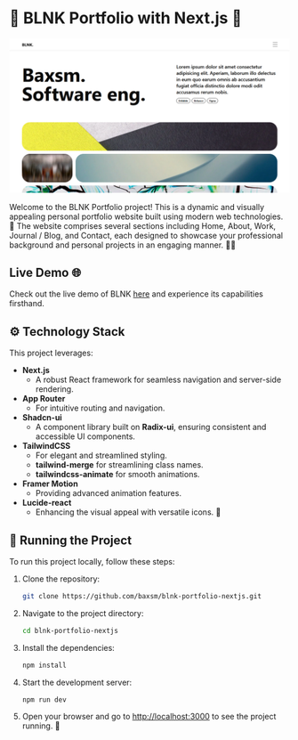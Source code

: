 # 🌟 BLNK Portfolio with Next.js 🌟

![Thumbnail](./public/thumbnail.png)

Welcome to the BLNK Portfolio project! This is a dynamic and visually appealing personal portfolio website built using modern web technologies. 🚀 The website comprises several sections including Home, About, Work, Journal / Blog, and Contact, each designed to showcase your professional background and personal projects in an engaging manner. 💼✨

## Live Demo 🌐

Check out the live demo of BLNK [here](https://blnk.vercel.app/) and experience its capabilities firsthand.

## ⚙️ Technology Stack

This project leverages:

- **Next.js**
  - A robust React framework for seamless navigation and server-side rendering.
- **App Router**
  - For intuitive routing and navigation.
- **Shadcn-ui**
  - A component library built on **Radix-ui**, ensuring consistent and accessible UI components.
- **TailwindCSS**
  - For elegant and streamlined styling.
  - **tailwind-merge** for streamlining class names.
  - **tailwindcss-animate** for smooth animations.
- **Framer Motion**
  - Providing advanced animation features.
- **Lucide-react**
  - Enhancing the visual appeal with versatile icons. 🎨

## 🚀 Running the Project

To run this project locally, follow these steps:

1. Clone the repository:

   ```bash
   git clone https://github.com/baxsm/blnk-portfolio-nextjs.git
   ```

2. Navigate to the project directory:

   ```bash
   cd blnk-portfolio-nextjs
   ```

3. Install the dependencies:

   ```bash
   npm install
   ```

4. Start the development server:

   ```bash
   npm run dev
   ```

5. Open your browser and go to [http://localhost:3000](http://localhost:3000) to see the project running. 🎉
